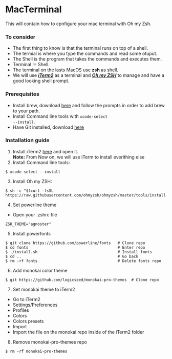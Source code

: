 # MacTerminal
This will contain how to cpnfigure your mac terminal with Oh my Zsh.

### To consider
- The first thing to know is that the terminal runs on top of a shell.
- The termial is where you type the commands and read some otuput.
- The Shell is the program that takes the commands and executes them.
- Terminal != Shell.
- The terminal on the lasts MacOS use <b>zsh</b> as shell.
- We will use <b><i>[iTerm2](https://iterm2.com)</i></b> as a terminal and <b><i>[Oh my ZSH](https://ohmyz.sh)</i></b> to manage and have a good looking shell prompt.

### Prerequisites
- Install brew, download [here](https://brew.sh) and follow the prompts in order to add brew to your path.
- Install Command line tools with <code>xcode-select --install</code>.
- Have Git installed, download [here](https://git-scm.com)

### Installation guide
1. Install iTerm2 [here](https://iterm2.com/downloads.html) and open it. <br />
<b>Note:</b> From Now on, we will use iTerm to install everithing else
2. Install Command line tools:
```shell
$ xcode-select --install
```
3. Install Oh my ZSH: 
```shell
$ sh -c "$(curl -fsSL https://raw.githubusercontent.com/ohmyzsh/ohmyzsh/master/tools/install.sh)"
```
4. Set powerline theme
  - Open your .zshrc file
```shell
ZSH_THEME="agnoster"
```
5. Install powerfonts
```shell 
$ git clone https://github.com/powerline/fonts   # Clone repo
$ cd fonts                                       # Enter repo
$ ./install.sh                                   # Install fonts
$ cd ..                                          # Go back
$ rm -rf fonts                                   # Delete fonts repo
```
6. Add monokai color theme
```shell 
$ git https://github.com/logicseed/monokai-pro-themes  # Clone repo
```
7. Set monokai theme to iTerm2
  - Go to iTerm2
  - Settings/Preferences
  - Profiles
  - Colors
  - Colors presets
  - Import
  - Import the file on the monokai repo inside of the iTerm2 folder
8. Remove monokai-pro-themes repo
```shell
$ rm -rf monokai-pro-themes
```
